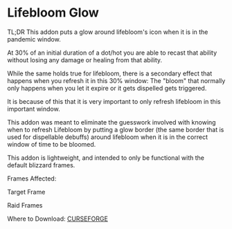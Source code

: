 # Lifebloom Glow

TL;DR This addon puts a glow around lifebloom's icon when it is in the pandemic window.

At 30% of an initial duration of a dot/hot you are able to recast that ability without losing any damage or healing from that ability.

While the same holds true for lifebloom, there is a secondary effect that happens when you refresh it in this 30% window: The "bloom" that normally only happens when you let it expire or it gets dispelled gets triggered.

It is because of this that it is very important to only refresh lifebloom in this important window.

This addon was meant to eliminate the guesswork involved with knowing when to refresh Lifebloom by putting a glow border (the same border that is used for dispellable debuffs) around lifebloom when it is in the correct window of time to be bloomed.

This addon is lightweight, and intended to only be functional with the default blizzard frames.

Frames Affected:

Target Frame

Raid Frames

Where to Download: [CURSEFORGE](https://www.curseforge.com/wow/addons/lifebloom-glow)
